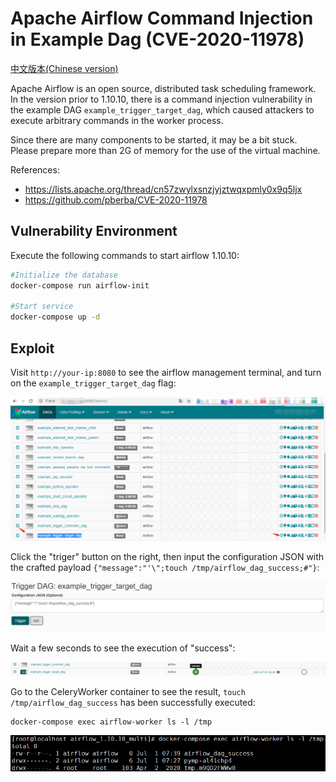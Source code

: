 # Apache Airflow Command Injection in Example Dag (CVE-2020-11978)

[中文版本(Chinese version)](README.zh-cn.md)

Apache Airflow is an open source, distributed task scheduling framework. In the version prior to 1.10.10, there is a command injection vulnerability in the example DAG `example_trigger_target_dag`, which caused attackers to execute arbitrary commands in the worker process.

Since there are many components to be started, it may be a bit stuck. Please prepare more than 2G of memory for the use of the virtual machine.

References:

- <https://lists.apache.org/thread/cn57zwylxsnzjyjztwqxpmly0x9q5ljx>
- <https://github.com/pberba/CVE-2020-11978>

## Vulnerability Environment

Execute the following commands to start airflow 1.10.10:

```bash
#Initialize the database
docker-compose run airflow-init

#Start service
docker-compose up -d
```

## Exploit

Visit `http://your-ip:8080` to see the airflow management terminal, and turn on the `example_trigger_target_dag` flag:

![](1.png)

Click the "triger" button on the right, then input the configuration JSON with the crafted payload `{"message":"'\";touch /tmp/airflow_dag_success;#"}`:

![](2.png)

Wait a few seconds to see the execution of "success":

![](3.png)

Go to the CeleryWorker container to see the result, `touch /tmp/airflow_dag_success` has been successfully executed:

```
docker-compose exec airflow-worker ls -l /tmp
```

![](4.png)
